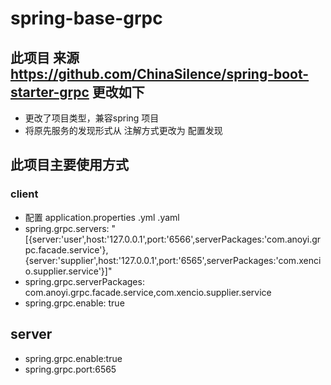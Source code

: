 # spring-base-grpc
## 此项目 来源 https://github.com/ChinaSilence/spring-boot-starter-grpc 更改如下
* 更改了项目类型，兼容spring 项目
* 将原先服务的发现形式从 注解方式更改为 配置发现
## 此项目主要使用方式
### client
* 配置 application.properties .yml .yaml
* spring.grpc.servers: "[{server:'user',host:'127.0.0.1',port:'6566',serverPackages:'com.anoyi.grpc.facade.service'},{server:'supplier',host:'127.0.0.1',port:'6565',serverPackages:'com.xencio.supplier.service'}]"
* spring.grpc.serverPackages: com.anoyi.grpc.facade.service,com.xencio.supplier.service
* spring.grpc.enable: true
## server
* spring.grpc.enable:true
* spring.grpc.port:6565
